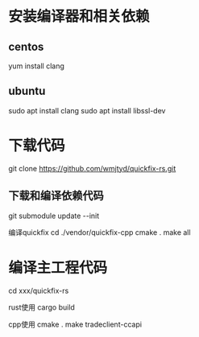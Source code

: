 # 安装编译器和相关依赖
## centos
yum install clang
## ubuntu
sudo apt install clang
sudo apt install libssl-dev

# 下载代码
git clone https://github.com/wmjtyd/quickfix-rs.git

## 下载和编译依赖代码 
git submodule update --init

编译quickfix
cd ./vendor/quickfix-cpp
cmake .
make all

# 编译主工程代码
cd xxx/quickfix-rs

rust使用 
cargo build

cpp使用 
cmake .
make tradeclient-ccapi